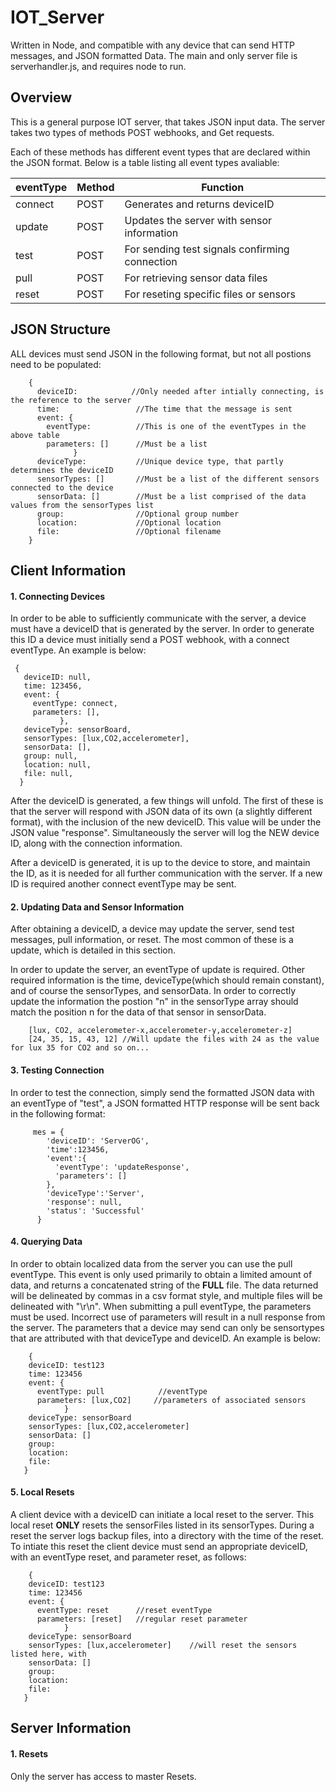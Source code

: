 # IOT_Server
Written in Node, and compatible with any device that can send HTTP messages, and JSON formatted Data.
The main and only server file is serverhandler.js, and requires node to run.

## Overview
This is a general purpose IOT server, that takes JSON input data. The server takes two types of methods POST webhooks, and Get requests.

Each of these methods has different event types that are declared within the JSON format. Below is a table listing all event types avaliable:

|eventType|Method|Function|
|----|---|----|
|connect|POST|Generates and returns deviceID|
|update|POST|Updates the server with sensor information|
|test|POST|For sending test signals confirming connection|
|pull|POST|For retrieving sensor data files|
|reset|POST|For reseting specific files or sensors|

## JSON Structure
ALL devices must send JSON in the following format, but not all postions need to be populated:

```
    {
      deviceID:            //Only needed after intially connecting, is the reference to the server
      time:                 //The time that the message is sent
      event: {
        eventType:          //This is one of the eventTypes in the above table
        parameters: []      //Must be a list
              }
      deviceType:           //Unique device type, that partly determines the deviceID
      sensorTypes: []       //Must be a list of the different sensors connected to the device
      sensorData: []        //Must be a list comprised of the data values from the sensorTypes list
      group:                //Optional group number
      location:             //Optional location
      file:                 //Optional filename
    }
```
## Client Information

#### 1. Connecting Devices

  In order to be able to sufficiently communicate with the server, a device must have a deviceID that is generated by the server. In order to generate this ID a device must initially send a POST webhook, with a connect eventType. An example is below:
 ```
  {
    deviceID: null,
    time: 123456,
    event: {
      eventType: connect,
      parameters: [],
            },
    deviceType: sensorBoard,
    sensorTypes: [lux,CO2,accelerometer],
    sensorData: [],
    group: null,
    location: null,
    file: null,
   }
```
After the deviceID is generated, a few things will unfold. The first of these is that the server will respond with JSON data of its own (a slightly different format), with the inclusion of the new deviceID. This value will be under the JSON value "response". Simultaneously the server will log the NEW device ID, along with the connection information.

After a deviceID is generated, it is up to the device to store, and maintain the ID, as it is needed for all further communication with the server. If a new ID is required another connect eventType may be sent.

#### 2. Updating Data and Sensor Information

After obtaining a deviceID, a device may update the server, send test messages, pull information, or reset. The most common of these is a update, which is detailed in this section.

In order to update the server, an eventType of update is required. Other required information is the time, deviceType(which should remain constant), and of course the sensorTypes, and sensorData. In order to correctly update the information the postion "n" in the sensorType array should match the position n for the data of that sensor in sensorData.

```
    [lux, CO2, accelerometer-x,accelerometer-y,accelerometer-z]
    [24, 35, 15, 43, 12] //Will update the files with 24 as the value for lux 35 for CO2 and so on...
```
#### 3. Testing Connection

In order to test the connection, simply send the formatted JSON data with an eventType of "test", a JSON formatted HTTP response will be sent back in the following format:

```
     mes = {
        'deviceID': 'ServerOG',
        'time':123456,
        'event':{
          'eventType': 'updateResponse',
          'parameters': []
        },
        'deviceType':'Server',
        'response': null,
        'status': 'Successful'
      }
```

#### 4. Querying Data

In order to obtain localized data from the server you can use the pull eventType. This event is only used primarily to obtain a limited amount of data, and returns a concatenated string of the **FULL** file. The data returned will be delineated by commas in a csv format style, and multiple files will be delineated with "\r\n". When submitting a pull eventType, the parameters must be used. Incorrect use of parameters will result in a null response from the server. The parameters that a device may send can only be sensortypes that are attributed with that deviceType and deviceID. An example is below:

```
    {
    deviceID: test123
    time: 123456
    event: {
      eventType: pull            //eventType
      parameters: [lux,CO2]     //parameters of associated sensors
            }
    deviceType: sensorBoard
    sensorTypes: [lux,CO2,accelerometer]
    sensorData: []
    group:
    location:
    file:
   }
```

#### 5. Local Resets
A client device with a deviceID can initiate a local reset to the server. This local reset **ONLY** resets the sensorFiles listed in its sensorTypes. During a reset the server logs backup files, into a directory with the time of the reset. To intiate this reset the client device must send an appropriate deviceID, with an eventType reset, and parameter reset, as follows:

```
    {
    deviceID: test123
    time: 123456
    event: {
      eventType: reset      //reset eventType
      parameters: [reset]   //regular reset parameter
            }
    deviceType: sensorBoard
    sensorTypes: [lux,accelerometer]    //will reset the sensors listed here, with
    sensorData: []
    group:
    location:
    file:
   }
```
## Server Information

#### 1. Resets
Only the server has access to master Resets.
    
